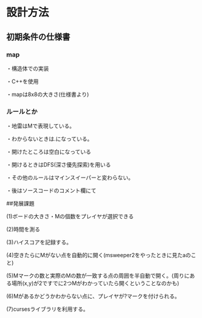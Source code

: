 # 設計方法

## 初期条件の仕様書
### map
・構造体での実装

・C++を使用

・mapは8x8の大きさ(仕様書より)

### ルールとか
・地雷はMで表現している。

・わからないときは.になっている。

・開けたところは空白になっている

・開けるときはDFS(深さ優先探索)を用いる

・その他のルールはマインスイーパーと変わらない。

・後はソースコードのコメント欄にて


##発展課題

(1)ボードの大きさ・Mの個数をプレイヤが選択できる

(2)時間を測る

(3)ハイスコアを記録する。

(4)空きたらにMがない点を自動的に開く(msweeper2をやったときに見たaのこと)

(5)Mマークの数と実際のMの数が一致する点の周囲を半自動で開く。(周りにある場所(x,y)が2ですでに2つMがわかっていたら開くということなのかも)

(6)Mがあるかどうかわからない点に、プレイヤが?マークを付けられる。

(7)cursesライブラリを利用する。
